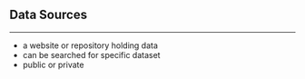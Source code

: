 ## Data Sources

----
  
  - a website or repository holding data
  - can be searched for specific dataset
  - public or private

